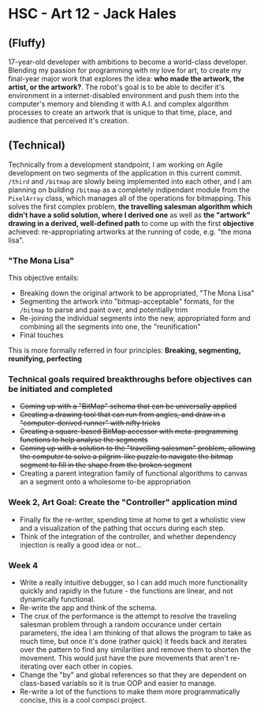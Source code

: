 # HSC - Art 12 - Jack Hales

## (Fluffy)

17-year-old developer with ambitions to become a world-class developer. Blending my passion for programming with my love for art, to create my final-year major work that explores the idea: **who made the artwork, the artist, or the artwork?**. The robot's goal is to be able to decifer it's environment in a internet-disabled environment and push them into the computer's memory and blending it with A.I. and complex algorithm processes to create an artwork that is unique to that time, place, and audience that perceived it's creation.

## (Technical)

Technically from a development standpoint, I am working on Agile development on two segments of the application in this current commit. `/third` and `/bitmap` are slowly being implemented into each other, and I am planning on building `/bitmap` as a completely indipendant module from the `PixelArray` class, which manages all of the operations for bitmapping. This solves the first complex problem, **the travelling salesman algorithm which didn't have a solid solution, where I derived one** as well as **the "artwork" drawing in a derived, well-defined path** to come up with the first **objective** achieved: re-appropriating artworks at the running of code, e.g. "the mona lisa".

### "The Mona Lisa"

This objective entails:

* Breaking down the original artwork to be appropriated, "The Mona Lisa"
* Segmenting the artwork into "bitmap-acceptable" formats, for the `/bitmap` to parse and paint over, and potentially trim
* Re-joining the individual segments into the new, appropriated form and combining all the segments into one, the "reunification"
* Final touches

This is more formally referred in four principles: **Breaking, segmenting, reunifying, perfecting**

### Technical goals required breakthroughs before objectives can be initiated and completed

* ~~Coming up with a "BitMap" schema that can be universally applied~~
* ~~Creating a drawing tool that can run from angles, and draw in a "computer-derived runner" with nifty tricks~~
* ~~Creating a square-based BitMap accessor with meta-programming functions to help analyse the segments~~
* ~~Coming up with a solution to the "travelling salesman" problem, allowing the computer to solve a pilgrim-like puzzle to navigate the bitmap segment to fill in the shape from the broken segment~~
* Creating a parent integration family of functional algorithms to canvas an a segment onto a wholesome to-be appropriation

### Week 2, Art Goal: Create the "Controller" application mind

* Finally fix the re-writer, spending time at home to get a wholistic view and a visualization of the pathing that occurs during each step.
* Think of the integration of the controller, and whether dependency injection is really a good idea or not...


### Week 4

* Write a really intuitive debugger, so I can add much more functionality quickly and rapidly in the future - the functions
are linear, and not dynamically functional.
* Re-write the app and think of the schema.
* The crux of the performance is the attempt to resolve the
traveling salesman problem through a random occurance under certain
parameters, the idea I am thinking of that allows the program
to take as much time, but once it's done (rather quick) it
feeds back and iterates over the pattern to find any
similarities and remove them to shorten the movement. This would
just have the pure movements that aren't re-iterating over each
other in copies.
* Change the "by" and global references so that they are dependent
on class-based variabls so it is true OOP and easier to manage.
* Re-write a lot of the functions to make them more programmatically
concise, this is a cool compsci project.
